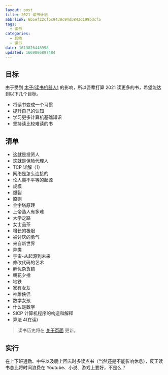 ```yaml
---
layout: post
title: 2021 读书计划
abbrlink: 6b5ef22cfbc9438c94db843d199bdcfa
tags:
  - 读书
categories:
  - 其他
  - 读书
date: 1613826448998
updated: 1669896897484
---
```


## 目标

由于受到 [木子(读书机器人)](https://blog.k8s.li/2020-booklist.html) 的影响，所以吾辈打算 2021 读更多的书，希望能达到以下几个目标。

- 将读书变成一个习惯
- 提升自己的认知
- 学习更多计算机基础知识
- 坚持读比较难读的书

## 清单

- 这就是投资人
- 这就是保险代理人
- TCP 详解（1）
- 网络是怎么连接的
- 论人类不平等的起源
- 规模
- 爆裂
- 原则
- 金字塔原理
- 上帝造人有多难
- 大学之路
- 女士品茶
- 增长的极限
- 被讨厌的勇气
- 来自新世界
- 异类
- 宇宙-从起源到未来
- 修改代码的艺术
- 解忧杂货铺
- 朝花夕拾
- 地铁
- 家有女友
- 神雕侠侣
- 数学女孩
- 什么是数学
- SICP 计算机程序的构造和解释
- 算法 4(在读)

> 读书历史将在 [关于页面](https://blog.rxliuli.com/about/) 更新。

## 实行

在上下班通勤、中午以及晚上回去时多读点书（当然还是不能影响休息），反正读书总比将时间浪费在 Youtube、小说、游戏上要好，不是么？
